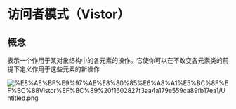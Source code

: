 # 访问者模式（Vistor）

## 概念

表示一个作用于某对象结构中的各元素的操作。它使你可以在不改变各元素类的前提下定义作用于这些元素的新操作

![%E8%AE%BF%E9%97%AE%E8%80%85%E6%A8%A1%E5%BC%8F%EF%BC%88Vistor%EF%BC%89%20f1602827f3aa4a179e559ca89fb17ea1/Untitled.png](%E8%AE%BF%E9%97%AE%E8%80%85%E6%A8%A1%E5%BC%8F%EF%BC%88Vistor%EF%BC%89%20f1602827f3aa4a179e559ca89fb17ea1/Untitled.png)